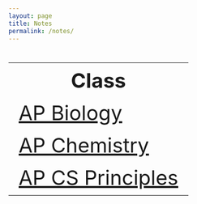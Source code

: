```yaml
---
layout: page
title: Notes
permalink: /notes/
---
```


<table style="font-size: 2.5rem">
  <tr>
    <th>Class</th>
  </tr>
  <tr>
    <td>
      <a href="{{site.baseurl}}/2022/08/25/bio.html">
        AP Biology
      </a>
    </td>
  </tr>
    <td>
      <a href="{{site.baseurl}}/2022/08/25/chem.html">
        AP Chemistry
      </a>
    </td>
  <tr>
    <td>
      <a href="{{site.baseurl}}/2022/08/25/csp.html"> 
        AP CS Principles
      </a>
    </td>
  </tr>
</table>
